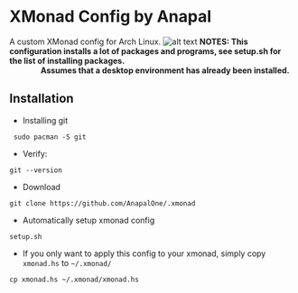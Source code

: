 # XMonad Config by Anapal
A custom XMonad config for Arch Linux.
![alt text](https://github.com/AnapalOne/pictures/blob/master/2022-04-13_17-41.png "XMonad")
   **NOTES: This configuration installs a lot of packages and programs, see setup.sh for the list of installing packages.**   
   &nbsp;&nbsp;&nbsp;&nbsp;&nbsp;&nbsp;&nbsp;&nbsp;&nbsp;&nbsp;&nbsp;&nbsp;&nbsp;&nbsp;**Assumes that a desktop environment has already been installed.**
   <!-- I know, very ugly. --> 

## Installation
* Installing git
``` 
 sudo pacman -S git
```

* Verify:
``` 
git --version
```

* Download
``` 
git clone https://github.com/AnapalOne/.xmonad
```  

* Automatically setup xmonad config
```
setup.sh
```

  * If you only want to apply this config to your xmonad, simply copy `xmonad.hs` to `~/.xmonad/`
``` 
cp xmonad.hs ~/.xmonad/xmonad.hs
```
